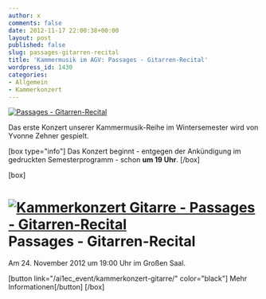 ```yaml
---
author: x
comments: false
date: 2012-11-17 22:00:38+00:00
layout: post
published: false
slug: passages-gitarren-recital
title: 'Kammermusik im AGV: Passages - Gitarren-Recital'
wordpress_id: 1430
categories:
- Allgemein
- Kammerkonzert
---
```


[![Passages - Gitarren-Recital](/wp-content/uploads/2012/10/Kammerkonzert-Gitarre-Passages-Gitarren-Recital.jpg)](/ai1ec_event/kammerkonzert-gitarre/)

Das erste Konzert unserer Kammermusik-Reihe im Wintersemester wird von Yvonne Zehner gespielt.

[box type="info"]
Das Konzert beginnt - entgegen der Ankündigung im gedruckten Semesterprogramm - schon **um 19 Uhr**.
[/box]

[box]

# [![Kammerkonzert Gitarre - Passages - Gitarren-Recital](/wp-content/uploads/2012/10/Kammerkonzert-Gitarre-Passages-Gitarren-Recital.jpg)](/ai1ec_event/kammerkonzert-gitarre/)Passages - Gitarren-Recital

Am 24. November 2012 um 19:00 Uhr im Großen Saal.

[button link="/ai1ec_event/kammerkonzert-gitarre/" color="black"] Mehr Informationen[/button]
[/box]
